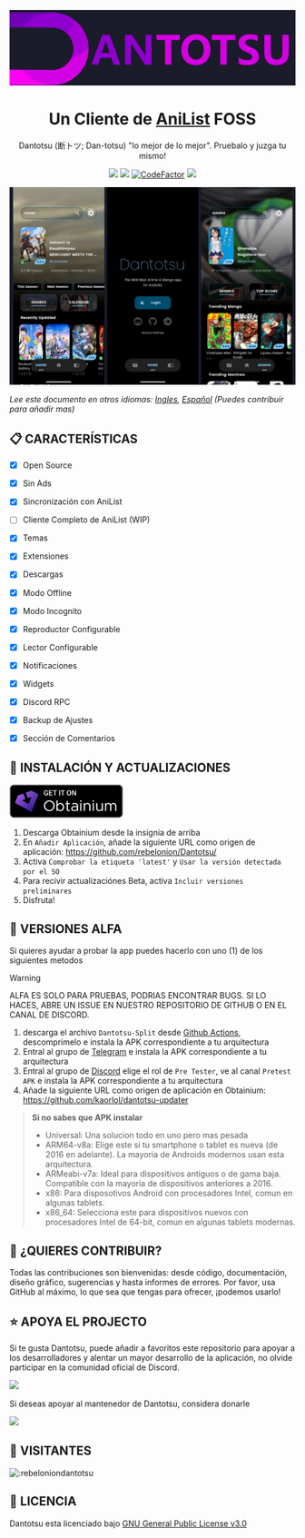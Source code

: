 ![banner](../assets/banner.png)

<h1 align="center">
Un Cliente de <a href="https://anilist.co/">AniList</a> FOSS
</h1>

<p align="center">
Dantotsu (断トツ; Dan-totsu) "lo mejor de lo mejor". Pruebalo y juzga tu mismo!
</p>

<p align="center">
   <img src="https://img.shields.io/badge/platforms-android-blueviolet?style=for-the-badge"/>
   <a href="https://github.com/rebelonion/Dantotsu/releases"><img src="https://img.shields.io/github/downloads/rebelonion/Dantotsu/total?color=%233DDC84&logo=android&logoColor=%23fff&style=for-the-badge"></a>
   <a href="https://www.codefactor.io/repository/github/rebelonion/dantotsu"><img src="https://www.codefactor.io/repository/github/rebelonion/dantotsu/badge?color=%233DDC84&logo=android&logoColor=%23fff&style=for-the-badge" alt="CodeFactor" /></a>
   <a href="https://discord.gg/4HPZ5nAWwM"><img src="https://img.shields.io/discord/358599430502481920.svg?style=for-the-badge&logo=discord&colorB=7289DA"></a>
</p>

![screenshot](../assets/dantotsu-screenshot.png)

*Lee este documento en otros idiomas: [Ingles](../README.md), [Español](docs/README.es.md) (Puedes contribuir para añadir mas)*

## 📋 CARACTERÍSTICAS 

- [x] Open Source
- [x] Sin Ads
- [x] Sincronización con AniList
- [ ] Cliente Completo de AniList (WIP)
- [x] Temas
- [x] Extensiones
- [x] Descargas
- [x] Modo Offline
- [x] Modo Incognito
- [x] Reproductor Configurable
- [x] Lector Configurable
- [x] Notificaciones 
- [x] Widgets
- [x] Discord RPC
- [x] Backup de Ajustes
- [x] Sección de Comentarios


## 💾 INSTALACIÓN Y ACTUALIZACIONES 

<a href="https://github.com/ImranR98/Obtainium/releases"><img src="https://github.com/andrew1412/Dantotsu/blob/dev/assets/badge_obtainium.png?raw=true" width=200px></a>

1. Descarga Obtainium desde la insignia de arriba
2. En `Añadir Aplicación`, añade la siguiente URL como origen de aplicación: https://github.com/rebelonion/Dantotsu/
3. Activa `Comprobar la etiqueta 'latest'` y `Usar la versión detectada por el SO`
4. Para recivir actualizaciónes Beta, activa `Incluir versiones preliminares`
5. Disfruta!

## 🚧 VERSIONES ALFA

Si quieres ayudar a probar la app puedes hacerlo con uno (1) de los siguientes metodos

> [!warning]
> ALFA ES SOLO PARA PRUEBAS, PODRIAS ENCONTRAR BUGS. SI LO HACES, ABRE UN ISSUE EN NUESTRO REPOSITORIO DE GITHUB O EN EL CANAL DE DISCORD.

1. descarga el archivo `Dantotsu-Split` desde [Github Actions](https://github.com/rebelonion/Dantotsu/actions), descomprimelo e instala la APK correspondiente a tu arquitectura
2. Entral al grupo de [Telegram](https://t.me/+gzBCQExtLQo1YTNh) e instala la APK correspondiente a tu arquitectura
3. Entral al grupo de [Discord](https://discord.gg/4HPZ5nAWwM) elige el rol de `Pre Tester`, ve al canal `Pretest APK` e instala la APK correspondiente a tu arquitectura
5. Añade la siguiente URL como origen de aplicación en Obtainium: https://github.com/kaorlol/dantotsu-updater

> **Si no sabes que APK instalar**
> * Universal: Una solucion todo en uno pero mas pesada
> * ARM64-v8a: Elige este si tu smartphone o tablet es nueva (de 2016 en adelante). La mayoria de Androids modernos usan esta arquitectura.
> * ARMeabi-v7a: Ideal para dispositivos antiguos o de gama baja. Compatible con la mayoria de dispositivos anteriores a 2016.
> * x86: Para disposotivos Android con procesadores Intel, comun en algunas tablets.
> * x86_64: Selecciona este para dispositivos nuevos con procesadores Intel de 64-bit, comun en algunas tablets modernas.


## 🤝 ¿QUIERES CONTRIBUIR? 

Todas las contribuciones son bienvenidas: desde código, documentación, diseño gráfico, sugerencias y hasta informes de errores. Por favor, usa GitHub al máximo, lo que sea que tengas para ofrecer, ¡podemos usarlo!


## ⭐ APOYA EL PROJECTO 
Si te gusta Dantotsu, puede añadir a favoritos este repositorio para apoyar a los desarrolladores y alentar un mayor desarrollo de la aplicación, no olvide participar en la comunidad oficial de Discord.

<p align="left">
   <a href="https://discord.gg/4HPZ5nAWwM">
      <img src="https://invidget.switchblade.xyz/4HPZ5nAWwM">
   </a>
</p>

Si deseas apoyar al mantenedor de Dantotsu, considera donarle

<a href="https://www.buymeacoffee.com/rebelonion"><img src="https://img.buymeacoffee.com/button-api/?text=Buy me a coffee&emoji=&slug=rebelonion&button_colour=FFDD00&font_colour=030201&font_family=Poppins&outline_colour=000000&coffee_colour=ffffff" /></a>

## 👀 VISITANTES 

<img src="https://count.getloli.com/get/@:rebeloniondantotsu" alt=":rebeloniondantotsu" />

## 📜 LICENCIA 

Dantotsu esta licenciado bajo [GNU General Public License v3.0](LICENSE.md)
